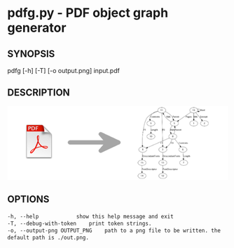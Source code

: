 # pdfg.py - PDF object graph generator
## SYNOPSIS
pdfg [-h] [-T] [-o output.png] input.pdf 
## DESCRIPTION
![image](https://github.com/backspace4/pdfg/blob/master/desc.png?raw=true)
## OPTIONS
    -h, --help            show this help message and exit  
    -T, --debug-with-token    print token strings.  
    -o, --output-png OUTPUT_PNG    path to a png file to be written. the default path is ./out.png.
